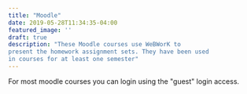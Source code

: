 ```yaml
---
title: "Moodle"
date: 2019-05-28T11:34:35-04:00
featured_image: ''
draft: true
description: "These Moodle courses use WeBWorK to 
present the homework assignment sets. They have been used 
in courses for at least one semester"
---
```

For most moodle courses you can login using the "guest" login access.


